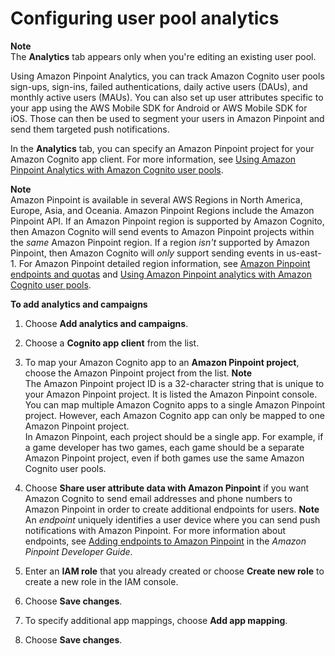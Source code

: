 # Configuring user pool analytics<a name="user-pool-settings-analytics"></a>

**Note**  
The **Analytics** tab appears only when you're editing an existing user pool\.

Using Amazon Pinpoint Analytics, you can track Amazon Cognito user pools sign\-ups, sign\-ins, failed authentications, daily active users \(DAUs\), and monthly active users \(MAUs\)\. You can also set up user attributes specific to your app using the AWS Mobile SDK for Android or AWS Mobile SDK for iOS\. Those can then be used to segment your users in Amazon Pinpoint and send them targeted push notifications\.

In the **Analytics** tab, you can specify an Amazon Pinpoint project for your Amazon Cognito app client\. For more information, see [Using Amazon Pinpoint Analytics with Amazon Cognito user pools](cognito-user-pools-pinpoint-integration.md)\.

**Note**  
 Amazon Pinpoint is available in several AWS Regions in North America, Europe, Asia, and Oceania\. Amazon Pinpoint Regions include the Amazon Pinpoint API\. If an Amazon Pinpoint region is supported by Amazon Cognito, then Amazon Cognito will send events to Amazon Pinpoint projects within the *same* Amazon Pinpoint region\. If a region *isn't* supported by Amazon Pinpoint, then Amazon Cognito will *only* support sending events in us\-east\-1\. For Amazon Pinpoint detailed region information, see [Amazon Pinpoint endpoints and quotas](https://docs.aws.amazon.com/general/latest/gr/pinpoint.html) and [Using Amazon Pinpoint analytics with Amazon Cognito user pools](https://docs.aws.amazon.com/cognito/latest/developerguide/cognito-user-pools-pinpoint-integration.html)\. 

**To add analytics and campaigns**

1. Choose **Add analytics and campaigns**\.

1. Choose a **Cognito app client** from the list\.

1. To map your Amazon Cognito app to an **Amazon Pinpoint project**, choose the Amazon Pinpoint project from the list\.
**Note**  
The Amazon Pinpoint project ID is a 32\-character string that is unique to your Amazon Pinpoint project\. It is listed the Amazon Pinpoint console\.  
You can map multiple Amazon Cognito apps to a single Amazon Pinpoint project\. However, each Amazon Cognito app can only be mapped to one Amazon Pinpoint project\.  
In Amazon Pinpoint, each project should be a single app\. For example, if a game developer has two games, each game should be a separate Amazon Pinpoint project, even if both games use the same Amazon Cognito user pools\.

1. Choose **Share user attribute data with Amazon Pinpoint** if you want Amazon Cognito to send email addresses and phone numbers to Amazon Pinpoint in order to create additional endpoints for users\.
**Note**  
An *endpoint* uniquely identifies a user device where you can send push notifications with Amazon Pinpoint\. For more information about endpoints, see [Adding endpoints to Amazon Pinpoint](https://docs.aws.amazon.com/pinpoint/latest/developerguide/audience-define-endpoints.html) in the *Amazon Pinpoint Developer Guide*\.

1. Enter an **IAM role** that you already created or choose **Create new role** to create a new role in the IAM console\.

1. Choose **Save changes**\.

1. To specify additional app mappings, choose **Add app mapping**\.

1. Choose **Save changes**\.